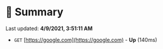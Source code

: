 # 📖 Summary
Last updated: **4/9/2021, 3:51:11 AM**

- `GET` [https://google.com](https://google.com) - **Up** (140ms)
